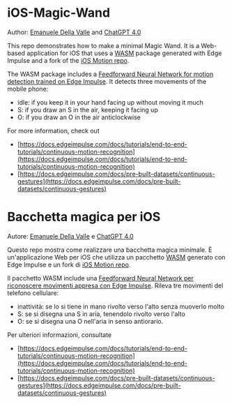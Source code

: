 # iOS-Magic-Wand
Author: [Emanuele Della Valle](http://emanueledellavalle.org/) and [ChatGPT 4.0](https://chat.openai.com/share/9d58c3f0-28d9-4224-8433-c199ef52e9fe)

This repo demonstrates how to make a minimal Magic Wand. 
It is a Web-based application for iOS that uses a [WASM](https://webassembly.org/) package generated with Edge Impulse and a fork of the [iOS Motion repo](https://github.com/IxD-PoliMI/iOS-motion).

The WASM package includes a [Feedforward Neural Network for motion detection trained on Edge Impulse](https://studio.edgeimpulse.com/public/358263/latest). It detects three movements of the mobile phone:
- idle: if you keep it in your hand facing up without moving it much
- S: if you draw an S in the air, keeping it facing up
- O: if you draw an O in the air anticlockwise

For more information, check out
- [https://docs.edgeimpulse.com/docs/tutorials/end-to-end-tutorials/continuous-motion-recognition](https://docs.edgeimpulse.com/docs/tutorials/end-to-end-tutorials/continuous-motion-recognition)
- [https://docs.edgeimpulse.com/docs/pre-built-datasets/continuous-gestures](https://docs.edgeimpulse.com/docs/pre-built-datasets/continuous-gestures)

# Bacchetta magica per iOS
Autore: [Emanuele Della Valle](http://emanueledellavalle.org/) e [ChatGPT 4.0](https://chat.openai.com/share/9d58c3f0-28d9-4224-8433-c199ef52e9fe)

Questo repo mostra come realizzare una bacchetta magica minimale. 
È un'applicazione Web per iOS che utilizza un pacchetto [WASM](https://webassembly.org/) generato con Edge Impulse e un fork di [iOS Motion repo](https://github.com/IxD-PoliMI/iOS-motion).

Il pacchetto WASM include una [Feedforward Neural Network per riconoscere movimenti appresa con Edge Impulse](https://studio.edgeimpulse.com/public/358263/latest). Rileva tre movimenti del telefono cellulare:
- inattività: se lo si tiene in mano rivolto verso l'alto senza muoverlo molto
- S: se si disegna una S in aria, tenendolo rivolto verso l'alto
- O: se si disegna una O nell'aria in senso antiorario.

Per ulteriori informazioni, consultate
- [https://docs.edgeimpulse.com/docs/tutorials/end-to-end-tutorials/continuous-motion-recognition](https://docs.edgeimpulse.com/docs/tutorials/end-to-end-tutorials/continuous-motion-recognition)
- [https://docs.edgeimpulse.com/docs/pre-built-datasets/continuous-gestures](https://docs.edgeimpulse.com/docs/pre-built-datasets/continuous-gestures)
